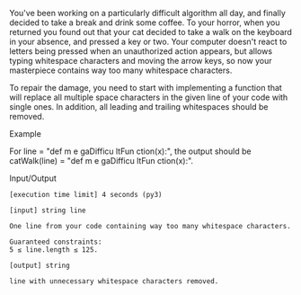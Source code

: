 You've been working on a particularly difficult algorithm all day, and finally decided to take a break and drink some coffee. To your horror, when you returned you found out that your cat decided to take a walk on the keyboard in your absence, and pressed a key or two. Your computer doesn't react to letters being pressed when an unauthorized action appears, but allows typing whitespace characters and moving the arrow keys, so now your masterpiece contains way too many whitespace characters.

To repair the damage, you need to start with implementing a function that will replace all multiple space characters in the given line of your code with single ones. In addition, all leading and trailing whitespaces should be removed.

Example

For line = "def      m   e  gaDifficu     ltFun        ction(x):",
the output should be
catWalk(line) = "def m e gaDifficu ltFun ction(x):".

Input/Output

    [execution time limit] 4 seconds (py3)

    [input] string line

    One line from your code containing way too many whitespace characters.

    Guaranteed constraints:
    5 ≤ line.length ≤ 125.

    [output] string

    line with unnecessary whitespace characters removed.
